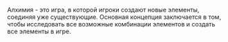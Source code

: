 Алхимия - это игра, в которой игроки создают новые элементы, соединяя уже существующие. Основная концепция заключается в том, чтобы исследовать все возможные комбинации элементов и создать все элементы в игре.

